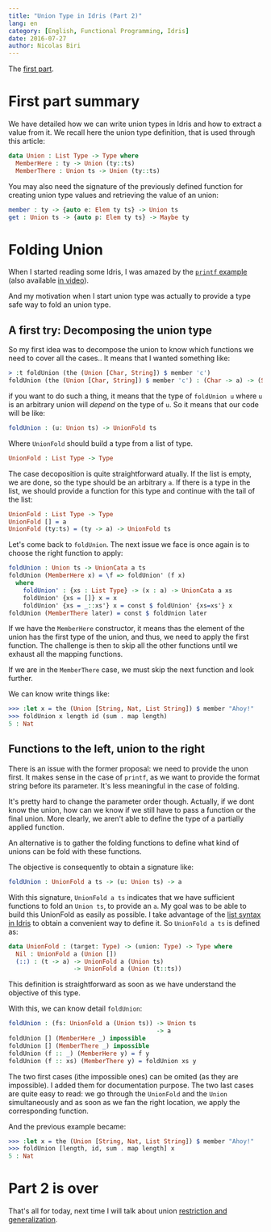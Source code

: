 ```yaml
---
title: "Union Type in Idris (Part 2)"
lang: en
category: [English, Functional Programming, Idris]
date: 2016-07-27
author: Nicolas Biri
---
```


The [first part](http://nicolas.biri.name/posts/2016-07-26-union-type-in-idris-part-1.html).

# First part summary

We have detailed how we can write union types in Idris and how to extract a
value from it. We recall here the union type definition, that is used through
this article:

```idris
data Union : List Type -> Type where
  MemberHere : ty -> Union (ty::ts)
  MemberThere : Union ts -> Union (ty::ts)
```

You may also need the signature of the previously defined function for creating
union type values and retrieving the value of an union:


```idris
member : ty -> {auto e: Elem ty ts} -> Union ts
get : Union ts -> {auto p: Elem ty ts} -> Maybe ty
```

# Folding Union

When I started reading some Idris, I was amazed by the
[`printf` example](https://gist.github.com/puffnfresh/11202637)
(also available [in video](https://www.youtube.com/watch?v=fVBck2Zngjo)).

And my motivation when I start union type was actually to provide a type safe
way to fold an union type.

## A first try: Decomposing the union type

So my first idea was to decompose the union to know which functions we need
to cover all the cases.. It means that I wanted something like:

```idris
> :t foldUnion (the (Union [Char, String]) $ member 'c')
foldUnion (the (Union [Char, String]) $ member 'c') : (Char -> a) -> (String -> a) -> a
```

if you want to do such a thing, it means that the type of `foldUnion u` where
`u` is an arbitrary union will _depend_ on the type of `u`. So it means that
our code will be like:

```idris
foldUnion : (u: Union ts) -> UnionFold ts
```

Where `UnionFold` should build a type from a list of type.

```idris
UnionFold : List Type -> Type
```

The case decoposition is quite straightforward atually. If the list is empty,
we are done, so the type should be an arbitrary `a`. If there is a type in
the list, we should provide a function for this type and continue with the tail
of the list:

```idris
UnionFold : List Type -> Type
UnionFold [] = a
UnionFold (ty:ts) = (ty -> a) -> UnionFold ts
```

Let's come back to `foldUnion`. The next issue we face is once again is to
choose the right function to apply:

```idris
foldUnion : Union ts -> UnionCata a ts
foldUnion (MemberHere x) = \f => foldUnion' (f x)
  where
    foldUnion' : {xs : List Type} -> (x : a) -> UnionCata a xs
    foldUnion' {xs = []} x = x
    foldUnion' {xs = _::xs'} x = const $ foldUnion' {xs=xs'} x
foldUnion (MemberThere later) = const $ foldUnion later
```

If we have the `MemberHere` constructor, it means thas the element of the
union has the first type of the union, and thus, we need to apply the first
function. The challenge is then to skip all the other functions until we
exhaust all the mapping functions.

If we are in the `MemberThere` case, we must skip the next function and look
further.

We can know write things like:

```idris
>>> :let x = the (Union [String, Nat, List String]) $ member "Ahoy!"
>>> foldUnion x length id (sum . map length)
5 : Nat
```

## Functions to the left, union to the right

There is an issue with the former proposal: we need to provide the unon first.
It makes sense in the case of `printf`, as we want to provide the format string
before its parameter. It's less meaningful in the case of folding.

It's pretty hard to change the parameter order though. Actually, if we dont know the
union, how can we know if we still have to pass a function or the final union.
More clearly, we aren't able to define the type of a partially applied function.

An alternative is to gather the folding functions to define what kind of unions can
be fold with these functions.

The objective is consequently to obtain a signature like:

```idris
foldUnion : UnionFold a ts -> (u: Union ts) -> a
```

With this signature, `UnionFold a ts` indicates that we have sufficient
functions to fold an `Union ts`, to provide an `a`. My goal was to be able to
build this UnionFold as easily as possible. I take advantage of the
[list syntax in Idris](http://docs.idris-lang.org/en/latest/tutorial/typesfuns.html#list-and-vect)
to obtain a convenient way to define it. So `UnionFold a ts` is defined as:

```idris
data UnionFold : (target: Type) -> (union: Type) -> Type where
  Nil : UnionFold a (Union [])
  (::) : (t -> a) -> UnionFold a (Union ts)
                  -> UnionFold a (Union (t::ts))
```

This definition is straightforward as soon as we have understand the objective
of this type.

With this, we can know detail `foldUnion`:

```idris
foldUnion : (fs: UnionFold a (Union ts)) -> Union ts
                                         -> a
foldUnion [] (MemberHere _) impossible
foldUnion [] (MemberThere _) impossible
foldUnion (f :: _) (MemberHere y) = f y
foldUnion (f :: xs) (MemberThere y) = foldUnion xs y
```

The two first cases (ithe impossible ones) can be omited (as they are
impossible). I added them for documentation purpose. The two last cases
are quite easy to read: we go through the `UnionFold` and the `Union`
simultaneously and as soon as we fan the right location, we apply the
corresponding function.

And the previous example became:

```idris
>>> :let x = the (Union [String, Nat, List String]) $ member "Ahoy!"
>>> foldUnion [length, id, sum . map length] x
5 : Nat
```

# Part 2 is over

That's all for today, next time I will talk about union
[restriction and generalization](http://nicolas.biri.name/posts/2016-07-28-union-type-in-idris-part-3.html).



